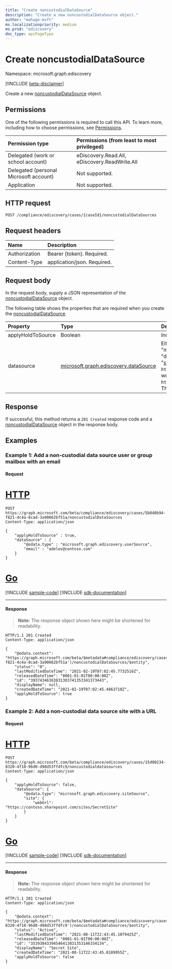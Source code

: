 ```yaml
---
title: "Create noncustodialDataSource"
description: "Create a new noncustodialDataSource object."
author: "mahage-msft"
ms.localizationpriority: medium
ms.prod: "ediscovery"
doc_type: apiPageType
---
```


# Create noncustodialDataSource

Namespace: microsoft.graph.ediscovery

[!INCLUDE [beta-disclaimer](../../includes/beta-disclaimer.md)]

Create a new [noncustodialDataSource](../resources/ediscovery-noncustodialdatasource.md) object.

## Permissions

One of the following permissions is required to call this API. To learn more, including how to choose permissions, see [Permissions](/graph/permissions-reference).

|Permission type|Permissions (from least to most privileged)|
|:---|:---|
|Delegated (work or school account)|eDiscovery.Read.All, eDiscovery.ReadWrite.All|
|Delegated (personal Microsoft account)|Not supported.|
|Application|Not supported.|

## HTTP request

<!-- {
  "blockType": "ignored"
}
-->

``` http
POST /compliance/ediscovery/cases/{caseId}/noncustodialDataSources
```

## Request headers

|Name|Description|
|:---|:---|
|Authorization|Bearer {token}. Required.|
|Content-Type|application/json. Required.|

## Request body

In the request body, supply a JSON representation of the [noncustodialDataSource](../resources/ediscovery-noncustodialdatasource.md) object.

The following table shows the properties that are required when you create the [noncustodialDataSource](../resources/ediscovery-noncustodialdatasource.md).

|Property|Type|Description|
|:---|:---|:---|
|applyHoldToSource|Boolean|Indicates if hold is applied to non-custodial data source (such as mailbox or site).|
|datasource|[microsoft.graph.ediscovery.dataSource](../resources/ediscovery-datasource.md)|Either a userSource or siteSource.  For userSource, use "dataSource" : { "@odata.type" : "microsoft.graph.ediscovery.userSource", "email" : "SMTP address"}.  For site source use "dataSource" : { "@odata.type" : "microsoft.graph.ediscovery.siteSource", "site@odata.bind" : "siteId" }, where siteId can be derived from the site URL, e.g. `https://contoso.sharepoint.com/sites/HumanResources`, the Microsoft Graph request would be `https://graph.microsoft.com/v1.0/sites/contoso.sharepoint.com:/sites/HumanResources`. The ID is the first GUID listed in the ID field.

## Response

If successful, this method returns a `201 Created` response code and a [noncustodialDataSource](../resources/ediscovery-noncustodialdatasource.md) object in the response body.

## Examples

### Example 1: Add a non-custodial data source user or group mailbox with an email

#### Request


# [HTTP](#tab/http)
<!-- {
  "blockType": "request",
  "name": "create_noncustodialdatasource_from_email"
}
-->

``` http
POST https://graph.microsoft.com/beta/compliance/ediscovery/cases/5b840b94-f821-4c4a-8cad-3a90062bf51a/noncustodialDataSources
Content-Type: application/json

{
    "applyHoldToSource" : true,
    "dataSource" : {
        "@odata.type" : "microsoft.graph.ediscovery.userSource",
        "email" : "adelev@contoso.com"
    }
}
```

# [Go](#tab/go)
[!INCLUDE [sample-code](../includes/snippets/go/create-noncustodialdatasource-from-email-go-snippets.md)]
[!INCLUDE [sdk-documentation](../includes/snippets/snippets-sdk-documentation-link.md)]

---


#### Response

>**Note:** The response object shown here might be shortened for readability.
<!-- {
  "blockType": "response",
  "truncated": true,
  "@odata.type": "microsoft.graph.ediscovery.noncustodialDataSource"
}
-->

``` http
HTTP/1.1 201 Created
Content-Type: application/json

{
    "@odata.context": "https://graph.microsoft.com/beta/$metadata#compliance/ediscovery/cases('5b840b94-f821-4c4a-8cad-3a90062bf51a')/noncustodialDataSources/$entity",
    "status": "0",
    "lastModifiedDateTime": "2021-02-19T07:02:45.7732516Z",
    "releasedDateTime": "0001-01-01T00:00:00Z",
    "id": "39374346363831303741353341373443",
    "displayName": null,
    "createdDateTime": "2021-02-19T07:02:45.4863718Z",
    "applyHoldToSource": true
}
```

### Example 2: Add a non-custodial data source site with a URL

#### Request


# [HTTP](#tab/http)
<!-- {
  "blockType": "request",
  "name": "create_noncustodialdatasource_from_siteurl"
}
-->

``` http
POST https://graph.microsoft.com/beta/compliance/ediscovery/cases/15d80234-8320-4f10-96d0-d98d53ffdfc9/noncustodialdatasources
Content-Type: application/json

{
    "applyHoldToSource": false,
    "dataSource": {
        "@odata.type": "microsoft.graph.ediscovery.siteSource",
        "site": {
            "webUrl": "https://contoso.sharepoint.com/sites/SecretSite"
        }
    }
}
```

# [Go](#tab/go)
[!INCLUDE [sample-code](../includes/snippets/go/create-noncustodialdatasource-from-siteurl-go-snippets.md)]
[!INCLUDE [sdk-documentation](../includes/snippets/snippets-sdk-documentation-link.md)]

---


#### Response

>**Note:** The response object shown here might be shortened for readability.
<!-- {
  "blockType": "response",
  "truncated": true,
  "@odata.type": "microsoft.graph.ediscovery.noncustodialDataSource"
}
-->

``` http
HTTP/1.1 201 Created
Content-Type: application/json

{
    "@odata.context": "https://graph.microsoft.com/beta/$metadata#compliance/ediscovery/cases('15d80234-8320-4f10-96d0-d98d53ffdfc9')/noncustodialDataSources/$entity",
    "status": "Active",
    "lastModifiedDateTime": "2021-08-11T22:43:45.1079425Z",
    "releasedDateTime": "0001-01-01T00:00:00Z",
    "id": "35393843394546413031353146334134",
    "displayName": "Secret Site",
    "createdDateTime": "2021-08-11T22:43:45.0189955Z",
    "applyHoldToSource": false
}
```
